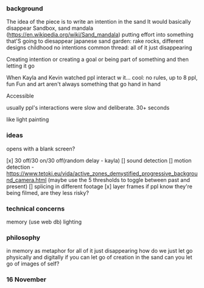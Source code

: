 ### background

The idea of the piece is to write an intention in the sand
It would basically disappear
Sandbox, sand mandala (https://en.wikipedia.org/wiki/Sand_mandala)
putting effort into something that'S going to diesappear
japanese sand garden: rake rocks, different designs
childhood no intentions
common thread: all of it just disappearing

Creating intention or creating a goal or being part of something
and then letting it go

When Kayla and Kevin watched ppl interact w it... cool: no rules, up to 8 ppl, fun
Fun and art aren't always something that go hand in hand

Accessible

usually ppl's interactions were slow and deliberate. 30+ seconds

like light painting

### ideas

opens with a blank screen?

[x] 30 off/30 on/30 off(random delay - kayla)
[] sound detection
[] motion detection - https://www.tetoki.eu/vida/active_zones_demystified_progressive_background_camera.html (maybe use the 5 thresholds to toggle between past and present)
[] splicing in different footage
[x] layer frames
if ppl know they're being filmed, are they less risky?

### technical concerns

memory (use web db)
lighting

### philosophy

in memory as metaphor for all of it just disappearing
how do we just let go physically and digitally
if you can let go of creation in the sand can you let go of images of self?

### 16 November
